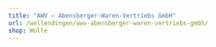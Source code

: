 ```yaml
---
title: "AWV – Abensberger-Waren-Vertriebs GmbH"
url: /wellendingen/awv-abensberger-waren-vertriebs-gmbh/
shop: Wolle
---
```

